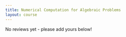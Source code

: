 ```yaml
---
title: Numerical Computation for Algebraic Problems
layout: course
---
```


No reviews yet - please add yours below!

